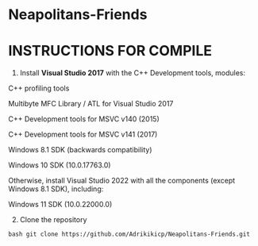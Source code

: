 # Neapolitans-Friends
# INSTRUCTIONS FOR COMPILE
1. Install **Visual Studio 2017** with the C++ Development tools, modules:
   
C++ profiling tools

Multibyte MFC Library / ATL for Visual Studio 2017

C++ Development tools for MSVC v140 (2015)

C++ Development tools for MSVC v141 (2017)

Windows 8.1 SDK (backwards compatibility)

Windows 10 SDK (10.0.17763.0)

Otherwise, install Visual Studio 2022 with all the components (except Windows 8.1 SDK), including:

Windows 11 SDK (10.0.22000.0)

2. Clone the repository

```bash git clone https://github.com/Adrikikicp/Neapolitans-Friends.git ```

              

